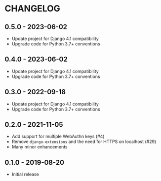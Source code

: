 CHANGELOG
=========

0.5.0 - 2023-06-02
------------------

* Update project for Django 4.1 compatibility
* Upgrade code for Python 3.7+ conventions

0.4.0 - 2023-06-02
------------------

* Update project for Django 4.1 compatibility
* Upgrade code for Python 3.7+ conventions

0.3.0 - 2022-09-18
------------------

* Update project for Django 4.1 compatibility
* Upgrade code for Python 3.7+ conventions

0.2.0 - 2021-11-05
------------------

- Add support for multiple WebAuthn keys (#4)
- Remove `django-extensions` and the need for HTTPS on localhost (#29)
- Many minor enhancements

0.1.0 - 2019-08-20
------------------

- Initial release
